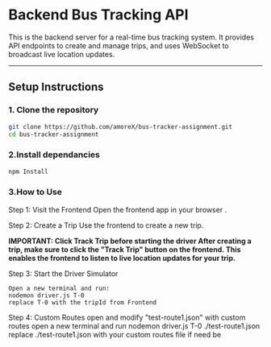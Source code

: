 # Backend Bus Tracking API

This is the backend server for a real-time bus tracking system. It provides API endpoints to create and manage trips, and uses WebSocket to broadcast live location updates.

---

## Setup Instructions

### 1. Clone the repository

```bash
git clone https://github.com/amoreX/bus-tracker-assignment.git
cd bus-tracker-assignment
```

### 2.Install dependancies
```bash
npm Install
```

### 3.How to Use
Step 1: Visit the Frontend
    Open the frontend app in your browser .

Step 2: Create a Trip
    Use the frontend to create a new trip.

**IMPORTANT: Click Track Trip before starting the driver
    After creating a trip, make sure to click the "Track Trip" button on the frontend. This enables the frontend to listen to live location updates for your trip.**

Step 3: Start the Driver Simulator

    Open a new terminal and run:
    nodemon driver.js T-0
    replace T-0 with the tripId from Frontend

Step 4: Custom Routes
    open and modify "test-route1.json" with custom routes
    open a new terminal and run
    nodemon driver.js T-0 ./test-route1.json
    replace ./test-route1.json with your custom routes file if need be
